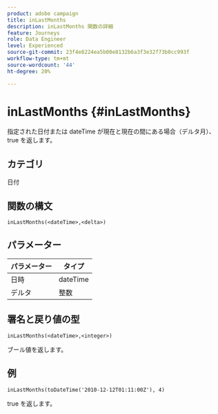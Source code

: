 ```yaml
---
product: adobe campaign
title: inLastMonths
description: inLastMonths 関数の詳細
feature: Journeys
role: Data Engineer
level: Experienced
source-git-commit: 23f4e8224ea5b00e8132b6a3f3e32f73b0cc993f
workflow-type: tm+mt
source-wordcount: '44'
ht-degree: 20%

---
```


# inLastMonths {#inLastMonths}

指定された日付または dateTime が現在と現在の間にある場合（デルタ月）、true を返します。

## カテゴリ

日付

## 関数の構文

`inLastMonths(<dateTime>,<delta>)`

## パラメーター

| パラメーター | タイプ |
|-----------|------------------|
| 日時 | dateTime |
| デルタ | 整数 |

## 署名と戻り値の型

`inLastMonths(<dateTime>,<integer>)`

ブール値を返します。

## 例

`inLastMonths(toDateTime('2010-12-12T01:11:00Z'), 4)`

true を返します。
